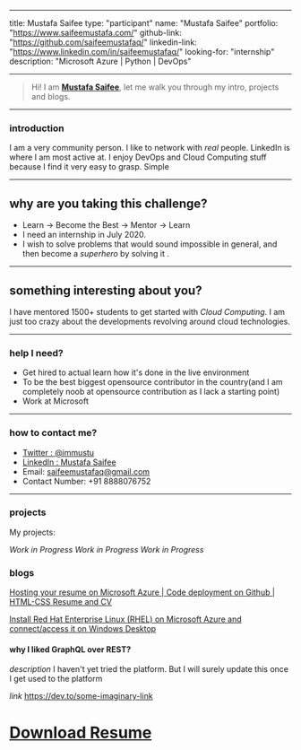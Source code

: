---
title: Mustafa Saifee
type: "participant"
name: "Mustafa Saifee"
portfolio: "https://www.saifeemustafa.com/"
github-link: "https://github.com/saifeemustafaq/"
linkedin-link: "https://www.linkedin.com/in/saifeemustafaq/"
looking-for: "internship"
description: "Microsoft Azure | Python | DevOps"

------

> Hi! I am **[Mustafa Saifee](https://www.saifeemustafa.com/)**, let me walk you through my intro, projects and blogs.

------

### introduction

I am a very community person. I like to network with *real* people. LinkedIn is where I am most active at. I enjoy DevOps and Cloud Computing stuff because I find it very easy to grasp. Simple

------

## why are you taking this challenge?

- Learn -> Become the Best -> Mentor -> Learn
- I need an internship in July 2020.
- I wish to solve problems that would sound impossible in general, and then become a *superhero* by solving it .

------

## something interesting about you?

I have mentored 1500+ students to get started with *Cloud Computing*. I am just too crazy about the developments revolving around cloud technologies.

------

### help I need?

- Get hired to actual learn how it's done in the live environment
- To be the best biggest opensource contributor in the country(and I am completely noob at opensource contribution as I lack a starting point)
- Work at Microsoft

------

### how to contact me?

- [Twitter : @immustu](https://twitter.com/immustu)
- [LinkedIn : Mustafa Saifee](https://www.linkedin.com/in/saifeemustafaq/)
- Email: [saifeemustafaq@gmail.com](mailto:saifeemustafaq@gmail.com)
- Contact Number: +91 8888076752

------

### projects

My projects:

*Work in Progress*
*Work in Progress*
*Work in Progress*


### blogs

[Hosting your resume on Microsoft Azure | Code deployment on Github | HTML-CSS Resume and CV](https://www.linkedin.com/pulse/hosting-your-resume-microsoft-azure-code-deployment-github-saifee)

[Install Red Hat Enterprise Linux (RHEL) on Microsoft Azure and connect/access it on Windows Desktop](https://www.linkedin.com/pulse/install-red-hat-enterprise-linux-rhel-microsoft-azure-mustafa-saifee/)

#### why I liked GraphQL over REST?

_description_ I haven't yet tried the platform. But I will surely update this once I get used to the platform

_link_ https://dev.to/some-imaginary-link

# [Download Resume](https://www.saifeemustafa.com/resume)
